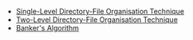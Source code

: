 - [Single-Level Directory-File Organisation Technique](https://github.com/KTU-CSE/System-Software-lab/tree/master/cycle-2/p_05/README.md)
- [Two-Level Directory-File Organisation Technique](https://github.com/KTU-CSE/System-Software-lab/tree/master/cycle-2/p_06/README.md)
- [Banker's Algorithm](https://github.com/KTU-CSE/System-Software-lab/tree/master/cycle-2/p_07/README.md)